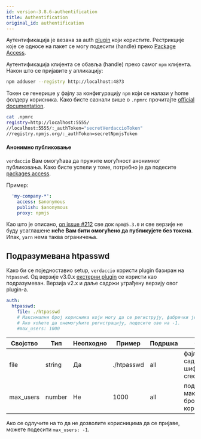 ```yaml
---
id: version-3.8.6-authentification
title: Authentification
original_id: authentification
---
```

Аутентификација је везана за auth [plugin](plugins.md) који користите. Рестрикције које се односе на пакет се могу подесити (handle) преко [Package Access](packages.md).

Аутентификација клијента се обавља (handle) преко самог `npm` клијента. Након што се пријавите у апликацију:

```bash
npm adduser --registry http://localhost:4873
```

Токен се генерише у фајлу за конфигурацију `npm` који се налази у home фолдеру корисника. Како бисте сазнали више о `.npmrc` прочитајте [official documentation](https://docs.npmjs.com/files/npmrc).

```bash
cat .npmrc
registry=http://localhost:5555/
//localhost:5555/:_authToken="secretVerdaccioToken"
//registry.npmjs.org/:_authToken=secretNpmjsToken
```

#### Анонимно публиковање

`verdaccio` Вам омогућава да пружите могућност анонимног публиковања. Како бисте успели у томе, потребно је да подесите [packages access](packages.md).

Пример:

```yaml
  'my-company-*':
    access: $anonymous
    publish: $anonymous
    proxy: npmjs
```

Као што је описано, [on issue #212](https://github.com/verdaccio/verdaccio/issues/212#issuecomment-308578500) све док `npm@5.3.0` и све верзије не буду усаглашене **неће Вам бити омогућено да публикујете без токена**. Ипак, `yarn` нема таква ограничења.

## Подразумевана htpasswd

Како би се поједноставио setup, `verdaccio` користи plugin базиран на `htpasswd`. Од верзије v3.0.x [екстерни plugin](https://github.com/verdaccio/verdaccio-htpasswd) се користи као подразумеван. Верзија v2.x и даље садржи уграђену верзију овог plugin-а.

```yaml
auth:
  htpasswd:
    file: ./htpasswd
    # Максимални број корисника који могу да се региструју, фабрички је подешено на бесконачно "+inf".
    # Ако хоћете да онемогућите регистрацију, подесите ово на -1.
    #max_users: 1000
```

| Својство  | Тип    | Неопходно | Пример     | Подршка | Опис                                   |
| --------- | ------ | --------- | ---------- | ------- | -------------------------------------- |
| file      | string | Да        | ./htpasswd | all     | фајл који садржи шифроване credentials |
| max_users | number | Не        | 1000       | all     | подешава максимални број корисника     |

Ако се одлучите на то да не дозволите корисницима да се пријаве, можете подесити `max_users: -1`.